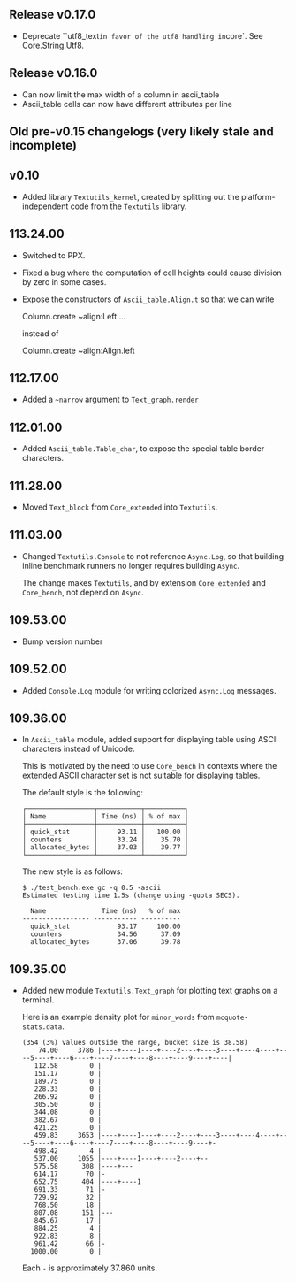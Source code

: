 ## Release v0.17.0

- Deprecate ``utf8_text` in favor of the utf8 handling in `core`. See Core.String.Utf8.

## Release v0.16.0

* Can now limit the max width of a column in ascii_table
* Ascii_table cells can now have different attributes per line

## Old pre-v0.15 changelogs (very likely stale and incomplete)

## v0.10

- Added library `Textutils_kernel`, created by splitting out the
  platform-independent code from the `Textutils` library.

## 113.24.00

- Switched to PPX.

- Fixed a bug where the computation of cell heights could cause division by zero
  in some cases.

- Expose the constructors of `Ascii_table.Align.t` so that we can write

    Column.create ~align:Left ...

  instead of

    Column.create ~align:Align.left

## 112.17.00

- Added a `~narrow` argument to `Text_graph.render`

## 112.01.00

- Added `Ascii_table.Table_char`, to expose the special table border
  characters.

## 111.28.00

- Moved `Text_block` from `Core_extended` into `Textutils`.

## 111.03.00

- Changed `Textutils.Console` to not reference `Async.Log`, so that
  building inline benchmark runners no longer requires building `Async`.

    The change makes `Textutils`, and by extension `Core_extended` and
    `Core_bench`, not depend on `Async`.

## 109.53.00

- Bump version number

## 109.52.00

- Added `Console.Log` module for writing colorized `Async.Log`
  messages.

## 109.36.00

- In `Ascii_table` module, added support for displaying table using ASCII characters instead of Unicode.

    This is motivated by the need to use `Core_bench` in contexts where
    the extended ASCII character set is not suitable for displaying
    tables.

    The default style is the following:

    ```
    ┌─────────────────┬───────────┬──────────┐
    │ Name            │ Time (ns) │ % of max │
    ├─────────────────┼───────────┼──────────┤
    │ quick_stat      │     93.11 │   100.00 │
    │ counters        │     33.24 │    35.70 │
    │ allocated_bytes │     37.03 │    39.77 │
    └─────────────────┴───────────┴──────────┘
    ```

    The new style is as follows:

    ```
    $ ./test_bench.exe gc -q 0.5 -ascii
    Estimated testing time 1.5s (change using -quota SECS).

      Name              Time (ns)   % of max
    ----------------- ----------- ----------
      quick_stat            93.17     100.00
      counters              34.56      37.09
      allocated_bytes       37.06      39.78
    ```

## 109.35.00

- Added new module `Textutils.Text_graph` for plotting text graphs on
  a terminal.

    Here is an example density plot for `minor_words` from
    `mcquote-stats.data`.

    ```
    (354 (3%) values outside the range, bucket size is 38.58)
        74.00     3786 |----+----1----+----2----+----3----+----4----+----5----+----6----+----7----+----8----+----9----+----|
       112.58        0 |
       151.17        0 |
       189.75        0 |
       228.33        0 |
       266.92        0 |
       305.50        0 |
       344.08        0 |
       382.67        0 |
       421.25        0 |
       459.83     3653 |----+----1----+----2----+----3----+----4----+----5----+----6----+----7----+----8----+----9----+-
       498.42        4 |
       537.00     1055 |----+----1----+----2----+--
       575.58      308 |----+---
       614.17       70 |-
       652.75      404 |----+----1
       691.33       71 |-
       729.92       32 |
       768.50       18 |
       807.08      151 |---
       845.67       17 |
       884.25        4 |
       922.83        8 |
       961.42       66 |-
      1000.00        0 |
    ```

    Each `-` is approximately 37.860 units.

